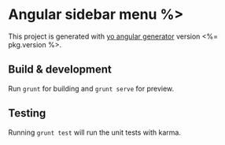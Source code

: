 # Angular sidebar menu %>

This project is generated with [yo angular generator](https://github.com/yeoman/generator-angular)
version <%= pkg.version %>.

## Build & development

Run `grunt` for building and `grunt serve` for preview.

## Testing

Running `grunt test` will run the unit tests with karma.
